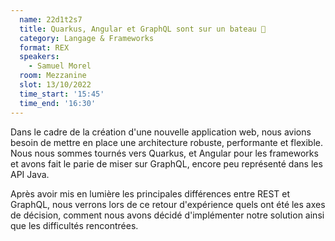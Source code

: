 ```yaml
---
  name: 22d1t2s7
  title: Quarkus, Angular et GraphQL sont sur un bateau 🚢
  category: Langage & Frameworks
  format: REX
  speakers: 
    - Samuel Morel
  room: Mezzanine
  slot: 13/10/2022
  time_start: '15:45'
  time_end: '16:30'
---
```

Dans le cadre de la création d'une nouvelle application web, nous avions besoin de mettre en place une architecture robuste, performante et flexible. Nous nous sommes tournés vers Quarkus, et Angular pour les frameworks et avons fait le parie de miser sur GraphQL, encore peu représenté dans les API Java.

Après avoir mis en lumière les principales différences entre REST et GraphQL, nous verrons lors de ce retour d'expérience quels ont été les axes de décision, comment nous avons décidé d'implémenter notre solution ainsi que les difficultés rencontrées.
